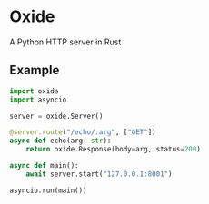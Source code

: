 # Oxide

A Python HTTP server in Rust

## Example

```python
import oxide
import asyncio

server = oxide.Server()

@server.route("/echo/:arg", ["GET"])
async def echo(arg: str):
    return oxide.Response(body=arg, status=200)

async def main():
    await server.start("127.0.0.1:8001")

asyncio.run(main())
```

